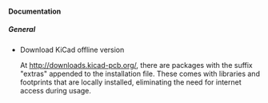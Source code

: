 #### Documentation

##### General

- Download KiCad offline version

	At http://downloads.kicad-pcb.org/, there are packages with the suffix "extras" appended to the installation file. These comes with libraries and footprints that are locally installed, eliminating the need for internet access during usage.		
